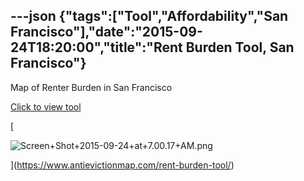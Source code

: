 ---json
{"tags":["Tool","Affordability","San Francisco"],"date":"2015-09-24T18:20:00","title":"Rent Burden Tool, San Francisco"}
---

Map of Renter Burden in San Francisco

[Click to view tool](https://www.antievictionmap.com/rent-burden-tool/)

[

![Screen+Shot+2015-09-24+at+7.00.17+AM.png](https://images.squarespace-cdn.com/content/v1/52b7d7a6e4b0b3e376ac8ea2/1514056829116-BEVXDQ4IMPCZHU6OKLM8/ke17ZwdGBToddI8pDm48kNi2gel6hhuS-ckDmJlX3fRZw-zPPgdn4jUwVcJE1ZvWQUxwkmyExglNqGp0IvTJZUJFbgE-7XRK3dMEBRBhUpzP58Q8pA5GiFqMdaDeawze4AGIRbNPp8fSWC-ylz6J_TiX7veZ8j2_RCAAhPyqh-c/Screen%2BShot%2B2015-09-24%2Bat%2B7.00.17%2BAM.png)

](https://www.antievictionmap.com/rent-burden-tool/)